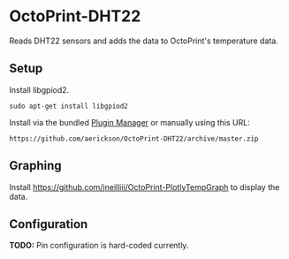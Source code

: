 # OctoPrint-DHT22

Reads DHT22 sensors and adds the data to OctoPrint's temperature data.

## Setup

Install libgpiod2.

`sudo apt-get install libgpiod2`

Install via the bundled [Plugin Manager](https://docs.octoprint.org/en/master/bundledplugins/pluginmanager.html)
or manually using this URL:

    https://github.com/aerickson/OctoPrint-DHT22/archive/master.zip

## Graphing

Install https://github.com/jneilliii/OctoPrint-PlotlyTempGraph to display the data.

## Configuration

**TODO:** Pin configuration is hard-coded currently.
